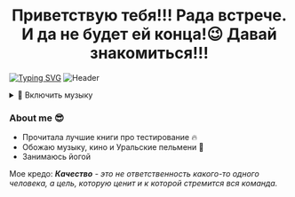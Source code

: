 ### <h1 align=center>Приветствую тебя!!! Рада встрече. И да не будет ей конца!😉 Давай знакомиться!!!</h1>
[![Typing SVG](https://readme-typing-svg.demolab.com?font=Fira+Code&pause=1000&color=E041EE&width=435&lines=I'm+QA+Engeneer+(manual))](https://git.io/typing-svg)
![Header](https://github.com/victoria-bychkova/victoria-bychkova/blob/main/assets/gifntext-gif.gif)
<details><summary>🎵 Включить музыку</summary>
<video src="https://user-images.githubusercontent.com/86494748/185793713-45eabbc9-c26f-4216-acc2-3f189d5eeee8.mov"><video>
</details>

### About me :sunglasses:
- Прочитала лучшие книги про тестирование :fire:
- Обожаю музыку, кино и Уральские пельмени :musical_note:
- Занимаюсь йогой

Мое кредо: <i><b>Качество</b> - это не ответственность какого-то одного человека, а цель, которую ценит и к которой стремится вся команда.</i>
